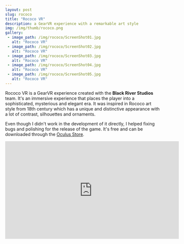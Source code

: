 ```yaml
---
layout: post
slug: rococo
title: "Rococo VR"
description: a GearVR experience with a remarkable art style
img: /img/thumb/rococo.png
gallery:
 - image_path: /img/rococo/ScreenShot01.jpg
   alt: "Rococo VR"
 - image_path: /img/rococo/ScreenShot02.jpg
   alt: "Rococo VR"
 - image_path: /img/rococo/ScreenShot03.jpg
   alt: "Rococo VR"
 - image_path: /img/rococo/ScreenShot04.jpg
   alt: "Rococo VR"
 - image_path: /img/rococo/ScreenShot05.jpg
   alt: "Rococo VR"
---
```


Rococo VR is a GearVR experience created with the **Black River Studios** team. It's an immersive experience that places the player into a sophisticated, mysterious and elegant era. It was inspired in Rococo art style from 18th century which has a unique and distinctive appearance with a lot of contrast, silhouettes and ornaments.

Even though I didn't work in the development of it directly, I helped fixing bugs and polishing for the release of the game. It's free and can be downloaded through the [Oculus Store](https://www.oculus.com/experiences/gear-vr/1063671847025811/).

<p style="text-align:center"><iframe width="560" height="315" src="https://www.youtube.com/embed/4kV69InTqLs" frameborder="0" allowfullscreen></iframe></p>
